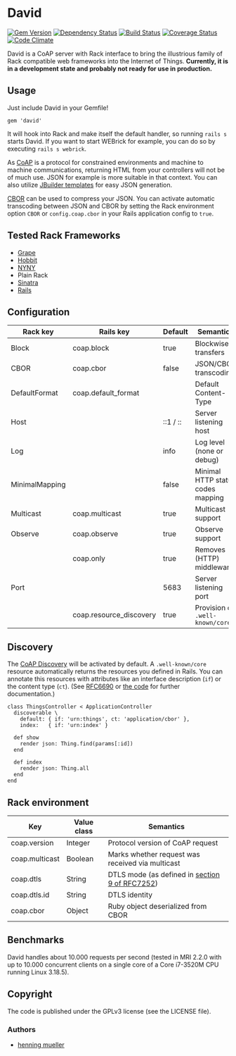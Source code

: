 # David

[![Gem Version](https://img.shields.io/gem/v/david.svg)](http://badge.fury.io/rb/david)
[![Dependency Status](https://img.shields.io/gemnasium/nning/david.svg)](https://gemnasium.com/nning/david)
[![Build Status](https://img.shields.io/travis/nning/david.svg)](https://travis-ci.org/nning/david)
[![Coverage Status](https://img.shields.io/coveralls/nning/david.svg)](https://coveralls.io/r/nning/david)
[![Code Climate](https://img.shields.io/codeclimate/github/nning/david.svg)](https://codeclimate.com/github/nning/david)

David is a CoAP server with Rack interface to bring the illustrious family of
Rack compatible web frameworks into the Internet of Things. **Currently, it is
in a development state and probably not ready for use in production.**

## Usage

Just include David in your Gemfile!

    gem 'david'

It will hook into Rack and make itself the default handler, so running `rails
s` starts David. If you want to start WEBrick for example, you can do so by
executing `rails s webrick`.

As [CoAP](https://tools.ietf.org/html/rfc7252) is a protocol for constrained
environments and machine to machine communications, returning HTML from your
controllers will not be of much use. JSON for example is more suitable in that
context. You can also utilize [JBuilder
templates](https://github.com/rails/jbuilder) for easy JSON generation.

[CBOR](https://tools.ietf.org/html/rfc7049) can be used to compress your JSON.
You can activate automatic transcoding between JSON and CBOR by setting the
Rack environment option `CBOR` or `config.coap.cbor` in your Rails application
config to `true`.

## Tested Rack Frameworks

* [Grape](https://github.com/intridea/grape)
* [Hobbit](https://github.com/patriciomacadden/hobbit)
* [NYNY](https://github.com/alisnic/nyny)
* Plain Rack
* [Sinatra](https://github.com/sinatra/sinatra)
* [Rails](https://github.com/rails/rails)

## Configuration

| Rack key			| Rails key					| Default	| Semantics							|
|---				|---						|---		|---								|
| Block				| coap.block				| true		| Blockwise transfers				|
| CBOR				| coap.cbor					| false		| JSON/CBOR transcoding				|
| DefaultFormat		| coap.default_format		|			| Default Content-Type				|
| Host				|							| ::1 / ::	| Server listening host				|
| Log				|							| info		| Log level (none or debug)			|
| MinimalMapping	|							| false		| Minimal HTTP status codes mapping	|
| Multicast			| coap.multicast			| true		| Multicast support					|
| Observe			| coap.observe				| true		| Observe support					|
|					| coap.only					| true		| Removes (HTTP) middleware			|
| Port				|							| 5683		| Server listening port				|
|					| coap.resource_discovery	| true		| Provision of `.well-known/core`	|

## Discovery

The [CoAP Discovery](https://tools.ietf.org/html/rfc7252#section-7) will be
activated by default. A `.well-known/core` resource automatically returns the
resources you defined in Rails. You can annotate this resources with attributes
like an interface description (`if`) or the content type (`ct`). (See
[RFC6690](https://tools.ietf.org/html/rfc6690) or [the
code](https://github.com/nning/coap/blob/master/lib/core/link.rb#L8) for
further documentation.)

    class ThingsController < ApplicationController
      discoverable \
        default: { if: 'urn:things', ct: 'application/cbor' },
        index:   { if: 'urn:index' }

      def show
        render json: Thing.find(params[:id])
      end

      def index
        render json: Thing.all
      end
	end

## Rack environment

| Key				| Value class	| Semantics |
|---				|---			|--- |
| coap.version		| Integer		| Protocol version of CoAP request |
| coap.multicast	| Boolean		| Marks whether request was received via multicast |
| coap.dtls			| String		| DTLS mode (as defined in [section 9 of RFC7252](https://tools.ietf.org/html/rfc7252#section-9)) |
| coap.dtls.id		| String		| DTLS identity |
| coap.cbor			| Object		| Ruby object deserialized from CBOR |

## Benchmarks

David handles about 10.000 requests per second (tested in MRI 2.2.0 with up to
10.000 concurrent clients on a single core of a Core i7-3520M CPU running Linux
3.18.5).

## Copyright

The code is published under the GPLv3 license (see the LICENSE file).

### Authors

* [henning mueller](https://nning.io)
